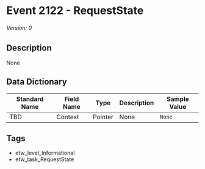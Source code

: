 # Event 2122 - RequestState
###### Version: 0

## Description
None

## Data Dictionary
|Standard Name|Field Name|Type|Description|Sample Value|
|---|---|---|---|---|
|TBD|Context|Pointer|None|`None`|

## Tags
* etw_level_Informational
* etw_task_RequestState